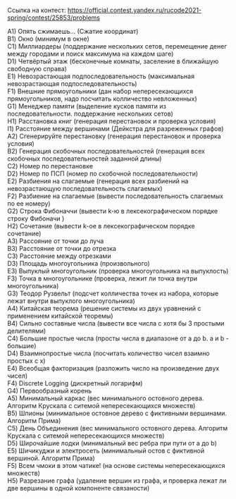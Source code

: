 Ссылка на контест: https://official.contest.yandex.ru/rucode2021-spring/contest/25853/problems

A1) Опять сжимаешь... (Сжатие координат) \
B1) Окно (минимум в окне) \
C1) Миллиардеры (поддержание нескольких сетов, перемещение денег между городами и поиск максимума на каждом шаге) \
D1) Четвёртый этаж (бесконечные комнаты, заселение в ближайшую свободную справа) \
E1) Невозрастающая подпоследовательность (максимальная невозрастающая подпоследовательность) \
F1) Внешние прямоугольники (дан набор непересекающихся прямоугольников, надо посчитать колличество невложенных) \
G1) Менеджер памяти (выделение кусков памяти из последовательности. поддержание нескольких сетов) \
H1) Расстановка книг (генерация перестановок и проверка условия) \
I1) Расстояние между вершинами (Дейкстра для разреженных графов) \
A2) Сгенерируйте перестановку (генерация перестановок и проверка условия) \
B2) Генерация скобочных последовательностей (генерация всех скобочных последовательностей заданной длины) \
C2) Номер по перестановке \
D2) Номер по ПСП (номер по скобочной последовательности) \
E2) Разбиения на слагаемые (генерация всех разбиений на невозрастающую последовательность слагаемых) \
F2) Разбиение на слагаемые (вывести последовательность слагаемых по ее номеру) \
G2) Строка Фибоначчи (вывести k-ю в лексекографическом порядке строку Фибоначи ) \
H2) Сочетание (вывести k-ое в лексекографическом порядке сочетание) \
A3) Рассояние от точки до луча \
B3) Расстояние от точки до отрезка \
C3) Расстояние между отрезками \
D3) Площадь многоугольника (произвольного) \
E3) Выпуклый многоугольник (проверка многоугольника на выпуклость) \
F3) Точка в многоугольнике (проверка, лежит ли точка внутри многоугольника) \
G3) Теодор Рузвельт (подсчет колличества точек из набора, которые лежат внутри выпуклого многоугольника) \
A4) Китайская теорема (решение системы из двух уравнений с применением китайской теоремы) \
B4) Сильно составные числа (вывести все числа с хотя бы 3 простыми делителями) \
C4) Большие простые числа (просты числа в диапазоне от a до b. a и b - большие) \
D4) Взаимнопростые числа (посчитать количество чисел взаимно простых с x) \
E4) Всеобщая факторизация (разложить число на произведение двух чисел) \
F4) Discrete Logging (дискретный логарифм) \
G4) Первообразный корень \
A5) Минимальный каркас (вес минимального остовного дерева. Алгоритм Крускала с ситемой непересекающихся множеств) \
B5) Шпионы (минимальное остовное дерево с фиктивными вершинами. Алгоритм Прима) \
C5) День Объединения (вес минимального остовного дерева. Алгоритм Крускала с ситемой непересекающихся множеств) \
D5) Широчайшие лодки (минимальный вес ребра при пути от a до b) \
E5) Шичикуджи и электросеть (минимальный остов с фиктивной вершиной. Алгоритм Прима) \
F5) Всем чмоки в этом чатике! (на основе системы непересекающихся множеств) \
H5) Разрезание графа (удаление вершин из графа, и проверка лежат ли две вершины в одной компоненте связаности)









